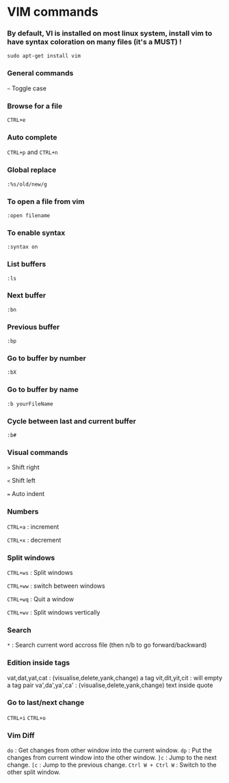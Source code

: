 VIM commands
==============

### By default, VI is installed on most linux system, install vim to have syntax coloration on many files (it's a MUST) !
`sudo apt-get install vim`  

### General commands
`~` Toggle case

### Browse for a file
`CTRL+e`

### Auto complete 
`CTRL+p` and `CTRL+n`

### Global replace
`:%s/old/new/g`

### To open a file from vim
`:open filename`

### To enable syntax
`:syntax on`

### List buffers
`:ls`

### Next buffer
`:bn`

### Previous buffer
`:bp`

### Go to buffer by number
`:bX`

### Go to buffer by name
`:b yourFileName`

### Cycle between last and current buffer
`:b#`

### Visual commands
`>` Shift right

`<` Shift left

`=` Auto indent

### Numbers
`CTRL+a` : increment

`CTRL+x` : decrement

### Split windows
`CTRL+ws` : Split windows

`CTRL+ww` : switch between windows

`CTRL+wq` : Quit a window

`CTRL+wv` : Split windows vertically

### Search
`*` : Search current word accross file (then n/b to go forward/backward)

### Edition inside tags
vat,dat,yat,cat : (visualise,delete,yank,change) a tag
vit,dit,yit,cit : will empty a tag pair 
va',da',ya',ca' : (visualise,delete,yank,change) text inside quote

### Go to last/next change
`CTRL+i`
`CTRL+o`

### Vim Diff
`do` : Get changes from other window into the current window.
`dp` : Put the changes from current window into the other window.
`]c` : Jump to the next change.
`[c` : Jump to the previous change.
`Ctrl W + Ctrl W` : Switch to the other split window.
